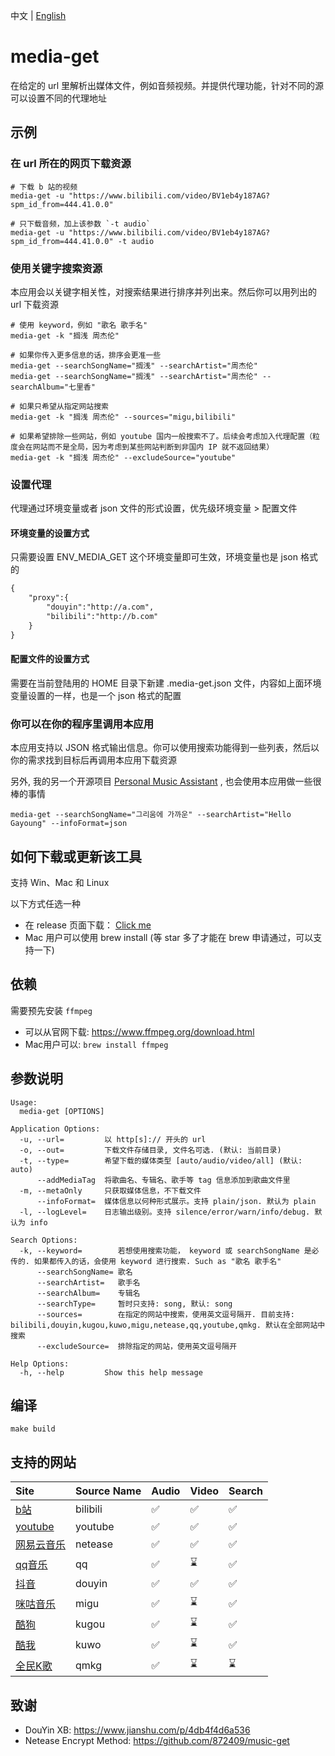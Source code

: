 中文 | [English](./README_en.md)

# media-get
在给定的 url 里解析出媒体文件，例如音频视频。并提供代理功能，针对不同的源可以设置不同的代理地址

## 示例
### 在 url 所在的网页下载资源
```shell
# 下载 b 站的视频
media-get -u "https://www.bilibili.com/video/BV1eb4y187AG?spm_id_from=444.41.0.0"

# 只下载音频，加上该参数 `-t audio`
media-get -u "https://www.bilibili.com/video/BV1eb4y187AG?spm_id_from=444.41.0.0" -t audio
```
### 使用关键字搜索资源

本应用会以关键字相关性，对搜索结果进行排序并列出来。然后你可以用列出的 url 下载资源
```shell
# 使用 keyword，例如 "歌名 歌手名"
media-get -k "搁浅 周杰伦" 

# 如果你传入更多信息的话，排序会更准一些
media-get --searchSongName="搁浅" --searchArtist="周杰伦" 
media-get --searchSongName="搁浅" --searchArtist="周杰伦" --searchAlbum="七里香"

# 如果只希望从指定网站搜索
media-get -k "搁浅 周杰伦" --sources="migu,bilibili"

# 如果希望排除一些网站，例如 youtube 国内一般搜索不了。后续会考虑加入代理配置（粒度会在网站而不是全局，因为考虑到某些网站判断到非国内 IP 就不返回结果）
media-get -k "搁浅 周杰伦" --excludeSource="youtube"
```

### 设置代理
代理通过环境变量或者 json 文件的形式设置，优先级环境变量 > 配置文件

#### 环境变量的设置方式
只需要设置 ENV_MEDIA_GET 这个环境变量即可生效，环境变量也是 json 格式的
```markdown
{
    "proxy":{
        "douyin":"http://a.com",
        "bilibili":"http://b.com"
    }
}
```
#### 配置文件的设置方式
需要在当前登陆用的 HOME 目录下新建 .media-get.json 文件，内容如上面环境变量设置的一样，也是一个 json 格式的配置

### 你可以在你的程序里调用本应用
本应用支持以 JSON 格式输出信息。你可以使用搜索功能得到一些列表，然后以你的需求找到目标后再调用本应用下载资源

另外, 我的另一个开源项目 [Personal Music Assistant](https://github.com/foamzou/personal-music-assistant) , 也会使用本应用做一些很棒的事情
```shell
media-get --searchSongName="그리움에 가까운" --searchArtist="Hello Gayoung" --infoFormat=json 
```

## 如何下载或更新该工具
支持 Win、Mac 和 Linux

以下方式任选一种
- 在 release 页面下载： [Click me](https://github.com/foamzou/media-get/releases)
- Mac 用户可以使用 brew install (等 star 多了才能在 brew 申请通过，可以支持一下)

## 依赖
需要预先安装 `ffmpeg`
- 可以从官网下载: https://www.ffmpeg.org/download.html
- Mac用户可以: `brew install ffmpeg`

## 参数说明
```shell
Usage:
  media-get [OPTIONS]

Application Options:
  -u, --url=         以 http[s]:// 开头的 url
  -o, --out=         下载文件存储目录, 文件名可选. (默认: 当前目录)
  -t, --type=        希望下载的媒体类型 [auto/audio/video/all] (默认: auto)
      --addMediaTag  将歌曲名、专辑名、歌手等 tag 信息添加到歌曲文件里
  -m, --metaOnly     只获取媒体信息，不下载文件
      --infoFormat=  媒体信息以何种形式展示。支持 plain/json. 默认为 plain
  -l, --logLevel=    日志输出级别。支持 silence/error/warn/info/debug. 默认为 info

Search Options:
  -k, --keyword=        若想使用搜索功能， keyword 或 searchSongName 是必传的. 如果都传入的话，会使用 keyword 进行搜索. Such as "歌名 歌手名"
      --searchSongName= 歌名
      --searchArtist=   歌手名
      --searchAlbum=    专辑名
      --searchType=     暂时只支持: song, 默认: song
      --sources=        在指定的网站中搜索，使用英文逗号隔开. 目前支持: bilibili,douyin,kugou,kuwo,migu,netease,qq,youtube,qmkg. 默认在全部网站中搜索
      --excludeSource=  排除指定的网站，使用英文逗号隔开

Help Options:
  -h, --help         Show this help message
```

## 编译
```shell
make build
```

## 支持的网站
Site | Source Name | Audio | Video | Search
:------------ | :------------- | :------------- | :------------- | :-------------
[b站](https://www.bilibili.com/) | bilibili | ✅ | ✅ | ✅
[youtube](https://www.youtube.com/) |youtube | ✅ | ✅ | ✅
[网易云音乐](https://music.163.com/) |netease | ✅ | ✅ | ✅
[qq音乐](https://y.qq.com/) | qq |✅ | ⌛ | ✅
[抖音](https://www.douyin.com/) | douyin |✅ | ✅  | ✅
[咪咕音乐](https://music.migu.cn/) |migu | ✅ | ⌛ | ✅
[酷狗](https://www.kugou.com/) |kugou | ✅ | ⌛ | ✅
[酷我](https://www.kuwo.cn/) | kuwo |✅ | ⌛ | ✅
[全民K歌](https://kg.qq.com/) | qmkg |✅ | ⌛ | ⌛


## 致谢
- DouYin XB: https://www.jianshu.com/p/4db4f4d6a536
- Netease Encrypt Method: https://github.com/872409/music-get
